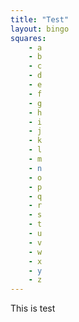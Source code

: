 ```yaml
---
title: "Test"
layout: bingo
squares:
    - a
    - b
    - c
    - d
    - e
    - f
    - g
    - h
    - i
    - j
    - k
    - l
    - m
    - n
    - o
    - p
    - q
    - r
    - s
    - t
    - u
    - v
    - w
    - x
    - y
    - z
---
```


This is test
